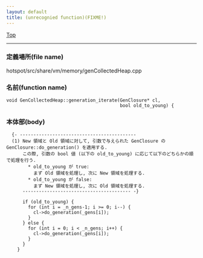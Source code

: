 ```yaml
---
layout: default
title: (unrecognied function)(FIXME!)
---
```

[Top](../index.html)

--- 
### 定義場所(file name)
hotspot/src/share/vm/memory/genCollectedHeap.cpp

### 名前(function name)
```
void GenCollectedHeap::generation_iterate(GenClosure* cl,
                                          bool old_to_young) {
```

### 本体部(body)
```
  {- -------------------------------------------
  (1) New 領域と Old 領域に対して, 引数で与えられた GenClosure の GenClosure::do_generation() を適用する.
      この際, 引数の bool 値 (以下の old_to_young) に応じて以下のどちらかの順で処理を行う.
        * old_to_young が true:
          まず Old 領域を処理し, 次に New 領域を処理する.
        * old_to_young が false:
          まず New 領域を処理し, 次に Old 領域を処理する.
      ---------------------------------------- -}

	  if (old_to_young) {
	    for (int i = _n_gens-1; i >= 0; i--) {
	      cl->do_generation(_gens[i]);
	    }
	  } else {
	    for (int i = 0; i < _n_gens; i++) {
	      cl->do_generation(_gens[i]);
	    }
	  }
	}
	
```


